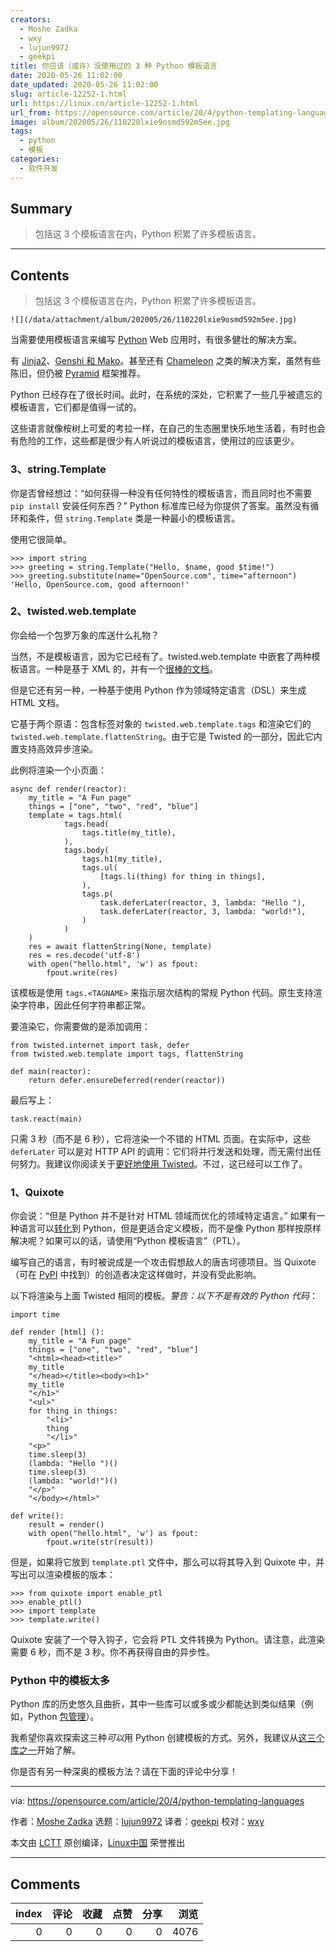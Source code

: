 ```yaml
---
creators:
  - Moshe Zadka
  - wxy
  - lujun9972
  - geekpi
title: 你应该（或许）没使用过的 3 种 Python 模板语言
date: 2020-05-26 11:02:00
date_updated: 2020-05-26 11:02:00
slug: article-12252-1.html
url: https://linux.cn/article-12252-1.html
url_from: https://opensource.com/article/20/4/python-templating-languages
image: album/202005/26/110220lxie9osmd592m5ee.jpg
tags:
  - python
  - 模板
categories:
  - 软件开发
---
```


## Summary

> 包括这 3 个模板语言在内，Python 积累了许多模板语言。

***

<!-- more -->

## Contents

> 
> 包括这 3 个模板语言在内，Python 积累了许多模板语言。
> 
> 
> 

`![](/data/attachment/album/202005/26/110220lxie9osmd592m5ee.jpg)`

当需要使用模板语言来编写 [Python](https://opensource.com/resources/python) Web 应用时，有很多健壮的解决方案。

有 [Jinja2](https://opensource.com/article/20/2/jinja2-cheat-sheet)、[Genshi 和 Mako](https://opensource.com/resources/python/template-libraries)。甚至还有 [Chameleon](https://chameleon.readthedocs.io/en/latest/) 之类的解决方案，虽然有些陈旧，但仍被 [Pyramid](https://opensource.com/article/18/5/pyramid-framework) 框架推荐。

Python 已经存在了很长时间。此时，在系统的深处，它积累了一些几乎被遗忘的模板语言，它们都是值得一试的。

这些语言就像桉树上可爱的考拉一样，在自己的生态圈里快乐地生活着，有时也会有危险的工作，这些都是很少有人听说过的模板语言，使用过的应该更少。

### 3、string.Template

你是否曾经想过：“如何获得一种没有任何特性的模板语言，而且同时也不需要 `pip install` 安装任何东西？” Python 标准库已经为你提供了答案。虽然没有循环和条件，但 `string.Template` 类是一种最小的模板语言。

使用它很简单。

```shell
>>> import string
>>> greeting = string.Template("Hello, $name, good $time!")
>>> greeting.substitute(name="OpenSource.com", time="afternoon")
'Hello, OpenSource.com, good afternoon!'
```

### 2、twisted.web.template

你会给一个包罗万象的库送什么礼物？

当然，不是模板语言，因为它已经有了。twisted.web.template 中嵌套了两种模板语言。一种是基于 XML 的，并有一个[很棒的文档](https://twistedmatrix.com/documents/13.1.0/web/howto/twisted-templates.html)。

但是它还有另一种，一种基于使用 Python 作为领域特定语言（DSL）来生成 HTML 文档。

它基于两个原语：包含标签对象的 `twisted.web.template.tags` 和渲染它们的 `twisted.web.template.flattenString`。由于它是 Twisted 的一部分，因此它内置支持高效异步渲染。

此例将渲染一个小页面：

```shell
async def render(reactor):
    my_title = "A Fun page"
    things = ["one", "two", "red", "blue"]
    template = tags.html(
            tags.head(
                tags.title(my_title),
            ),
            tags.body(
                tags.h1(my_title),
                tags.ul(
                    [tags.li(thing) for thing in things],
                ),
                tags.p(
                    task.deferLater(reactor, 3, lambda: "Hello "),
                    task.deferLater(reactor, 3, lambda: "world!"),
                )
            )
    )
    res = await flattenString(None, template)
    res = res.decode('utf-8')
    with open("hello.html", 'w') as fpout:
        fpout.write(res)
```

该模板是使用 `tags.<TAGNAME>` 来指示层次结构的常规 Python 代码。原生支持渲染字符串，因此任何字符串都正常。

要渲染它，你需要做的是添加调用：

```shell
from twisted.internet import task, defer
from twisted.web.template import tags, flattenString

def main(reactor):
    return defer.ensureDeferred(render(reactor))
```

最后写上：

```shell
task.react(main)
```

只需 3 秒（而不是 6 秒），它将渲染一个不错的 HTML 页面。在实际中，这些 `deferLater` 可以是对 HTTP API 的调用：它们将并行发送和处理，而无需付出任何努力。我建议你阅读关于[更好地使用 Twisted](https://opensource.com/article/20/3/treq-python)。不过，这已经可以工作了。

### 1、Quixote

你会说：“但是 Python 并不是针对 HTML 领域而优化的领域特定语言。” 如果有一种语言可以[转化](https://en.wikipedia.org/wiki/Source-to-source_compiler)到 Python，但是更适合定义模板，而不是像 Python 那样按原样解决呢？如果可以的话，请使用“Python 模板语言”（PTL）。

编写自己的语言，有时被说成是一个攻击假想敌人的唐吉坷德项目。当 Quixote（可在 [PyPI](https://pypi.org/project/Quixote/) 中找到）的创造者决定这样做时，并没有受此影响。

以下将渲染与上面 Twisted 相同的模板。*警告：以下不是有效的 Python 代码*：

```shell
import time

def render [html] ():
    my_title = "A Fun page"
    things = ["one", "two", "red", "blue"]
    "<html><head><title>"
    my_title
    "</head></title><body><h1>"
    my_title
    "</h1>"
    "<ul>"
    for thing in things:
        "<li>"
        thing
        "</li>"
    "<p>"
    time.sleep(3)
    (lambda: "Hello ")()
    time.sleep(3)
    (lambda: "world!")()
    "</p>"
    "</body></html>"

def write():
    result = render()
    with open("hello.html", 'w') as fpout:
        fpout.write(str(result))
```

但是，如果将它放到 `template.ptl` 文件中，那么可以将其导入到 Quixote 中，并写出可以渲染模板的版本：

```shell
>>> from quixote import enable_ptl
>>> enable_ptl()
>>> import template
>>> template.write()
```

Quixote 安装了一个导入钩子，它会将 PTL 文件转换为 Python。请注意，此渲染需要 6 秒，而不是 3 秒。你不再获得自由的异步性。

### Python 中的模板太多

Python 库的历史悠久且曲折，其中一些库可以或多或少都能达到类似结果（例如，Python [包管理](https://opensource.com/article/19/4/managing-python-packages)）。

我希望你喜欢探索这三种*可以*用 Python 创建模板的方式。另外，我建议从[这三个库之一](https://opensource.com/resources/python/template-libraries)开始了解。

你是否有另一种深奥的模板方法？请在下面的评论中分享！

---

via: <https://opensource.com/article/20/4/python-templating-languages>

作者：[Moshe Zadka](https://opensource.com/users/moshez) 选题：[lujun9972](https://github.com/lujun9972) 译者：[geekpi](https://github.com/geekpi) 校对：[wxy](https://github.com/wxy)

本文由 [LCTT](https://github.com/LCTT/TranslateProject) 原创编译，[Linux中国](https://linux.cn/) 荣誉推出

***

## Comments


|   index |   评论 |   收藏 |   点赞 |   分享 |   浏览 |
|--------:|-------:|-------:|-------:|-------:|-------:|
|       0 |      0 |      0 |      0 |      0 |   4076 |
